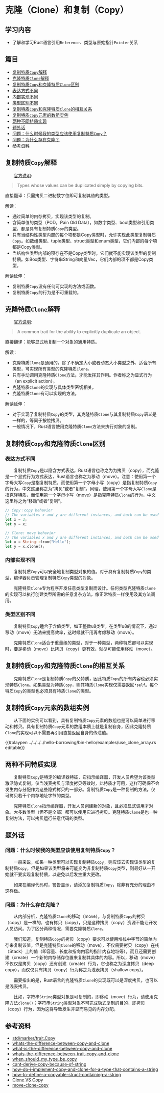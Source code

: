 # 克隆（Clone）和复制（Copy）

## 学习内容
- 了解和学习Rust语言引用`Reference`、类型与原始指针`Pointer`关系

## 篇目

- [复制特质`Copy`解释](#复制特质copy解释)
- [克隆特质`Clone`解释](#克隆特质clone解释)
- [复制特质`Copy`和克隆特质`Clone`区别](#复制特质copy和克隆特质clone区别)
- [表达方式不同](#表达方式不同)
- [内部实现不同](#内部实现不同)
- [类型区别不同](#类型区别不同)
- [复制特质`Copy`和克隆特质`Clone`的相互关系](#复制特质copy和克隆特质clone的相互关系)
- [复制特质`Copy`元素的数组实例](#复制特质copy元素的数组实例)
- [两种不同特质实现](#两种不同特质实现)
- [题外话](#题外话)
- [问题：什么时候我的类型应该使用复制特质`Copy`？](#问题什么时候我的类型应该使用复制特质copy)
- [问题：为什么存在克隆？](#问题为什么存在克隆)
- [参考资料](#参考资料)

## 复制特质`Copy`解释

　　[官方说明][id_01]:

> Types whose values can be duplicated simply by copying bits.

直接翻译：只需拷贝二进制数字位即可复制其值的类型。

解读：
- 通过简单的内存拷贝，实现该类型的复制。
- 含简单值的类型（POD，Pain Old Data），如数字类型、bool类型和引用类型，都是具有复制特质`Copy`的类型。
- 只有当结构性类型内部的每个项都是Copy类型时，允许实现此类型复制特质`Copy`。如数组类型、tuple类型、struct类型和enum类型，它们内部的每个项都是Copy类型。
- 当结构性类型内部的项存在不是Copy类型时，它们就不能实现该类型的复制特质。如Box类型、字符串String和向量Vec，它们内部的项不都是Copy类型。

解读延伸：
- 复制特质`Copy`没有任何可实现的方法或函数。
- 复制特质`Copy`的行为是不可重载的。

## 克隆特质`Clone`解释

　　[官方说明][id_02]:

> A common trait for the ability to explicitly duplicate an object.

直接翻译：能够显式地复制一个对象的通用特质。

解读：
- 克隆特质`Clone`是通用的，除了不确定大小或者动态大小类型之外，适合所有类型，可实现所有类型的克隆特质`Clone`。
- 只有手动调用克隆特质`Clone`方法，才能发挥其作用。作者称之为显式行为（an explicit action）。
- 克隆特质`Clone`的实现与具体类型密切相关。
- 克隆特质`Clone`有可以实现的方法。

解读延伸：
- 对于实现了复制特质`Copy`的类型，其克隆特质`Clone`与其复制特质`Copy`语义是一样的，等同于按位拷贝。
- 一般情况下，Rust语言使用克隆特质`Clone`方法来执行对象的复制。

## 复制特质`Copy`和克隆特质`Clone`区别

### 表达方式不同

　　复制特质`Copy`是以隐含方式表达，Rust语言也称之为为拷贝（copy），而克隆是一个显式行为方式表达，Rust语言也称之为移动（move）。注意：使用第一个字母大写`Copy`是指复制特质，而使用第一个字母小写（copy）是指复制特质`Copy`的行为，中文这里称之为“拷贝”或者“复制“。同理，使用第一个字母大写`Clone`是指克隆特质，而使用第一个字母小写（move）是指克隆特质`Clone`的行为，中文这里称之为“移动”或者”复制“。

```rust
// Copy：copy behavior
// The variables x and y are different instances, and both can be used
let x = 3;
let y = x;

// Clone: move behavior
// The variables x and y are different instances, and both can be used
let x = String::from("Hello");
let y = x.clone();
```

### 内部实现不同

　　复制特质`Copy`可以安全地复制类型对象的值。对于具有复制特质`Copy`的类型，编译器负责管理复制特质`Copy`类型的对象。

　　克隆特质`Clone`专为程序开发任意类型复制而设计。任何类型克隆特质`Clone`的实现可以执行创建类型所需的任意复杂方法。像正常特质一样使用及其方法调用。

### 类型区别不同

　　复制特质`Copy`适合于含值类型，如正整数u8类型。在类型u8的情况下，通过移动（move）无法来提高效率，这时候就不用再考虑移动（move）。

　　克隆特质`Clone`适合于重量级的类型，对于一种类型，两种特质都可以实现时，要是移动（move）比拷贝（copy）更有效，就尽可能使用移动（move）。

## 复制特质`Copy`和克隆特质`Clone`的相互关系

　　克隆特质`Clone`是复制特质`Copy`的父特质，因此特质`Copy`的所有内容也必须实现特质`Clone`。如果类型为特质`Copy`，则其特质`Clone`实现仅需要返回`*self`。每个特质`Copy`的类型也必须具有特质`Clone`的类型。

## 复制特质`Copy`元素的数组实例

　　从下面的实例可以看到，具有复制特质`Copy`元素的数组也是可以简单进行移动和拷贝。具有复制特质`Copy`元素的数组本质上就是复制自身，因此克隆特质`Clone`的实现可以不需要再引用直接返回自身的传递值。

{{#playpen ../../../../hello-borrowing/bin-hello/examples/use_clone_array.rs editable}}

## 两种不同特质实现

　　复制特质`Copy`是特定的编译器特征，它指示编译器，开发人员希望为该类型激活隐式复制。仅当浅表拷贝与深度拷贝等效时，此特质才可用，这样可确保不会发生内存分配作为这些隐式拷贝的一部分。复制特质`Copy`是一种复制的方法，仅可拷贝若干个内存地址字节的类型。

　　克隆特质`Clone`指示编译器，开发人员创建新的对象，且必须显式调用才对象。大多数类型（但不是全部）都可以使用它进行拷贝。克隆特质`Clone`是也一种复制方法，可以拷贝运行任意代码的类型。

## 题外话

### 问题：什么时候我的类型应该使用复制特质`Copy`？

　　一般来说，如果一种类型可以实现复制特质`Copy`，则应该去实现该类型的复制特质`Copy`。但是如果该类型将来可能变为非复制特质`Copy`类型，则最好从一开始就不要实现复制特质，以避免以后发生重大更改。

　　如果在编译代码时，警告显示，请添加复制特质`Copy`，除非有充分的理由不这样做。

### 问题：为什么存在克隆？

　　从内部分析，克隆特质`Clone`的移动（move），与复制特质`Copy`的拷贝（copy）是一样的，也有拷贝（copy），只是这种拷贝（copy）资源不能让开发人员访问。为了区分两种情况，需要克隆特质`Clone`。

　　我们知道，复制特质`Copy`的拷贝（copy）要求可以使用堆栈中字节的简单内存来复制该值。但是克隆特质`Clone`的移动（move），不仅需要拷贝（copy）在栈（Stack）上的值（即容量、长度和指向内容的指针内存地址等），而且还需要创建（create）一个新的内存储存位置来复制其具体的内容。所以，移动（move）不仅仅是拷贝（copy）还有创建（create）行为，它也称之为深度拷贝（deep copy），而仅仅只有拷贝（copy）行为称之为浅表拷贝（shallow copy）。

　　需要指出的是，Rust语言的克隆特质`Clone`的实现既可以是深度拷贝，也可以是浅表拷贝。

　　比如，字符串`String`类型对象是可复制的，即移动（move）行为，请使用克隆方法`clone()`；字符串`String`类型对象不可完成隐式复制的目的，即拷贝（copy）行为，因为这将导致发生非显而易见的内存分配。

## 参考资料
- [std/marker/trait.Copy](https://doc.rust-lang.org/std/marker/trait.Copy.html)
- [whats-the-difference-between-copy-and-clone](https://doc.rust-lang.org/std/marker/trait.Copy.html#whats-the-difference-between-copy-and-clone)
- [what-is-the-difference-between-copy-and-clone](https://stackoverflow.com/questions/31012923/what-is-the-difference-between-copy-and-clone)
- [whats-the-difference-between-trait-copy-and-clone](https://users.rust-lang.org/t/whats-the-difference-between-trait-copy-and-clone/2609)
- [when_should_my_type_be_copy](https://www.reddit.com/r/rust/comments/2xxjda/when_should_my_type_be_copy/)
- [cant-derive-copy-because-of-string](https://users.rust-lang.org/t/cant-derive-copy-because-of-string/18665/11)
- [how-do-i-implement-copy-and-clone-for-a-type-that-contains-a-string](https://stackoverflow.com/questions/38215753/how-do-i-implement-copy-and-clone-for-a-type-that-contains-a-string)
- [how-to-define-a-copyable-struct-containing-a-string](https://stackoverflow.com/questions/38304666/how-to-define-a-copyable-struct-containing-a-string)
- [Clone VS Copy](https://zhuanlan.zhihu.com/p/21730929)
- [move-clone-copy](https://jeenalee.com/2016/08/29/move-clone-copy.html)

[id_01]:https://doc.rust-lang.org/std/marker/trait.Copy.html
[id_02]:https://doc.rust-lang.org/std/clone/trait.Clone.html
